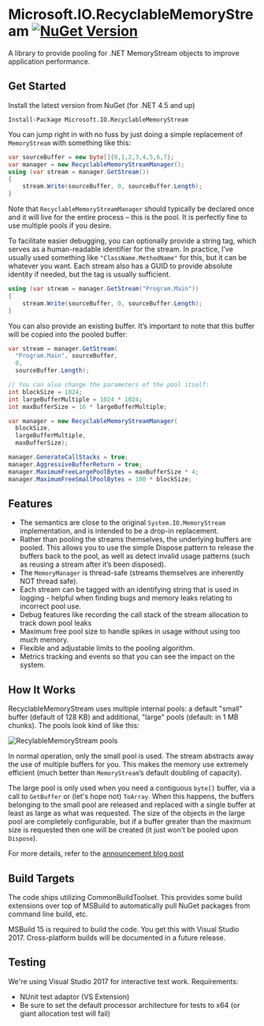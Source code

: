 # Microsoft.IO.RecyclableMemoryStream [![NuGet Version](https://img.shields.io/nuget/v/Microsoft.IO.RecyclableMemoryStream.svg?style=flat)](https://www.nuget.org/packages/Microsoft.IO.RecyclableMemoryStream/) 

A library to provide pooling for .NET MemoryStream objects to improve application performance. 

## Get Started

Install the latest version from NuGet (for .NET 4.5 and up)

```
Install-Package Microsoft.IO.RecyclableMemoryStream
```

You can jump right in with no fuss by just doing a simple replacement of `MemoryStream` with something like this:
```c#
var sourceBuffer = new byte[]{0,1,2,3,4,5,6,7}; 
var manager = new RecyclableMemoryStreamManager(); 
using (var stream = manager.GetStream()) 
{ 
    stream.Write(sourceBuffer, 0, sourceBuffer.Length); 
}
```

Note that `RecyclableMemoryStreamManager` should typically be declared once and it will live for the entire process – this is the pool. It is perfectly fine to use multiple pools if you desire.

To facilitate easier debugging, you can optionally provide a string tag, which serves as a human-readable identifier for the stream. In practice, I’ve usually used something like `"ClassName.MethodName"` for this, but it can be whatever you want. Each stream also has a GUID to provide absolute identity if needed, but the tag is usually sufficient.

```c#
using (var stream = manager.GetStream("Program.Main"))
{
    stream.Write(sourceBuffer, 0, sourceBuffer.Length);
}
```

You can also provide an existing buffer. It’s important to note that this buffer will be copied into the pooled buffer:
```c#
var stream = manager.GetStream(
  "Program.Main", sourceBuffer, 
  0,
  sourceBuffer.Length);

// You can also change the parameters of the pool itself:
int blockSize = 1024;
int largeBufferMultiple = 1024 * 1024;
int maxBufferSize = 16 * largeBufferMultiple;

var manager = new RecyclableMemoryStreamManager(
  blockSize, 
  largeBufferMultiple, 
  maxBufferSize);

manager.GenerateCallStacks = true;
manager.AggressiveBufferReturn = true;
manager.MaximumFreeLargePoolBytes = maxBufferSize * 4;
manager.MaximumFreeSmallPoolBytes = 100 * blockSize;
```

## Features

- The semantics are close to the original `System.IO.MemoryStream` implementation, and is intended to be a drop-in replacement.
- Rather than pooling the streams themselves, the underlying buffers are pooled. This allows you to use the simple Dispose pattern to release the buffers back to the pool, as well as detect invalid usage patterns (such as reusing a stream after it’s been disposed).
- The `MemoryManager` is thread-safe (streams themselves are inherently NOT thread safe).
- Each stream can be tagged with an identifying string that is used in logging - helpful when finding bugs and memory leaks relating to incorrect pool use.
- Debug features like recording the call stack of the stream allocation to track down pool leaks
- Maximum free pool size to handle spikes in usage without using too much memory.
- Flexible and adjustable limits to the pooling algorithm.
- Metrics tracking and events so that you can see the impact on the system.

## How It Works

RecyclableMemoryStream uses multiple internal pools: a default "small" buffer (default of 128 KB) and additional, "large" pools (default: in 1 MB chunks). The pools look kind of like this:

![RecylableMemoryStream pools](http://www.philosophicalgeek.com/wp-content/uploads/2015/02/RecylableMemoryStream.png)

In normal operation, only the small pool is used. The stream abstracts away the use of multiple buffers for you. This makes the memory use extremely efficient (much better than `MemoryStream`’s default doubling of capacity).

The large pool is only used when you need a contiguous `byte[]` buffer, via a call to `GetBuffer` or (let's hope not) `ToArray`. When this happens, the buffers belonging to the small pool are released and replaced with a single buffer at least as large as what was requested. The size of the objects in the large pool are completely configurable, but if a buffer greater than the maximum size is requested then one will be created (it just won’t be pooled upon `Dispose`).


For more details, refer to the [announcement blog post](http://www.philosophicalgeek.com/2015/02/06/announcing-microsoft-io-recycablememorystream/)

## Build Targets

The code ships utilizing CommonBuildToolset. This provides some build extensions over top of MSBuild to automatically pull
NuGet packages from command line build, etc.

MSBuild 15 is required to build the code. You get this with Visual Studio 2017. Cross-platform builds will be documented
in a future release.

## Testing

We're using Visual Studio 2017 for interactive test work. Requirements:
- NUnit test adaptor (VS Extension)
- Be sure to set the default processor architecture for tests to x64 (or giant allocation test will fail)
